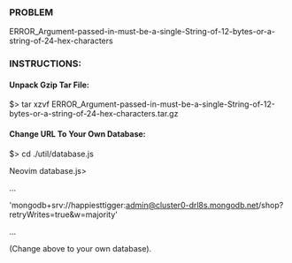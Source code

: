 ### PROBLEM
ERROR_Argument-passed-in-must-be-a-single-String-of-12-bytes-or-a-string-of-24-hex-characters

### INSTRUCTIONS: 
#### Unpack Gzip Tar File:

$> tar xzvf ERROR_Argument-passed-in-must-be-a-single-String-of-12-bytes-or-a-string-of-24-hex-characters.tar.gz

#### Change URL To Your Own Database:

$> cd ./util/database.js

Neovim database.js> 

...

  'mongodb+srv://happiesttigger:admin@cluster0-drl8s.mongodb.net/shop?retryWrites=true&w=majority'
  
...
  
(Change above to your own database).
